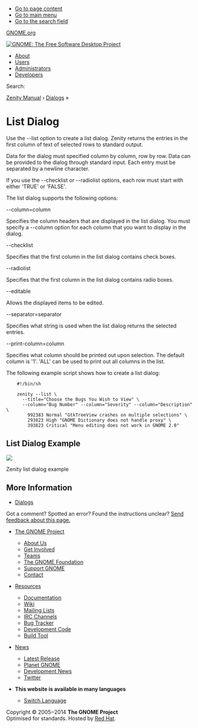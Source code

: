   * [Go to page content](list.html.en#container)
  * [Go to main menu](list.html.en#top_bar)
  * [Go to the search field](list.html.en#s)



[GNOME.org](https://www.gnome.org/)

[![GNOME: The Free Software Desktop Project](../../../skin/gnome-logo.png)](https://help.gnome.org/ "Go to home page")

  * [About](https://help.gnome.org/about/)
  * [Users](../../index.md)
  * [Administrators](https://help.gnome.org/admin/)
  * [Developers](https://developer.gnome.org/)



Search: 

[Zenity Manual](https://help.gnome.org/users/zenity/stable/index.html.en "index") › [Dialogs](https://help.gnome.org/users/zenity/stable/index.html.en#dialogs "Dialogs") » 

# List Dialog

Use the \--list option to create a list dialog. Zenity returns the entries in the first column of text of selected rows to standard output. 

Data for the dialog must specified column by column, row by row. Data can be provided to the dialog through standard input. Each entry must be separated by a newline character. 

If you use the \--checklist or \--radiolist options, each row must start with either 'TRUE' or 'FALSE'. 

The list dialog supports the following options: 

\--column=column
    

Specifies the column headers that are displayed in the list dialog. You must specify a \--column option for each column that you want to display in the dialog. 

\--checklist
    

Specifies that the first column in the list dialog contains check boxes. 

\--radiolist
    

Specifies that the first column in the list dialog contains radio boxes. 

\--editable
    

Allows the displayed items to be edited. 

\--separator=separator
    

Specifies what string is used when the list dialog returns the selected entries. 

\--print-column=column
    

Specifies what column should be printed out upon selection. The default column is '1'. 'ALL' can be used to print out all columns in the list. 

The following example script shows how to create a list dialog: 
``` 
    #!/bin/sh
    
    zenity --list \
      --title="Choose the Bugs You Wish to View" \
      --column="Bug Number" --column="Severity" --column="Description" \
        992383 Normal "GtkTreeView crashes on multiple selections" \
        293823 High "GNOME Dictionary does not handle proxy" \
        393823 Critical "Menu editing does not work in GNOME 2.0"
```

[](list.html.en#)

## List Dialog Example

![](figures/zenity-list-screenshot.png)

Zenity list dialog example

## More Information

  * [Dialogs](https://help.gnome.org/users/zenity/stable/index.html.en#dialogs "Dialogs")



Got a comment? Spotted an error? Found the instructions unclear? [Send feedback about this page.](mailto:docs-feedback@gnome.org?subject=Feedback%20on%20users/zenity/3.32/list.page)

  * [The GNOME Project](https://www.gnome.org/)
    * [About Us](https://www.gnome.org/about/)
    * [Get Involved](https://www.gnome.org/get-involved/)
    * [Teams](https://www.gnome.org/teams/)
    * [The GNOME Foundation](https://foundation.gnome.org)
    * [Support GNOME](https://www.gnome.org/support-gnome/)
    * [Contact](https://www.gnome.org/contact/)



  * [Resources](list.html.en#)
    * [Documentation](https://help.gnome.org)
    * [Wiki](https://wiki.gnome.org)
    * [Mailing Lists](https://mail.gnome.org/mailman/listinfo)
    * [IRC Channels](https://wiki.gnome.org/GnomeIrcChannels)
    * [Bug Tracker](https://gitlab.gnome.org/)
    * [Development Code](https://gitlab.gnome.org/)
    * [Build Tool](https://wiki.gnome.org/Jhbuild)



  * [News](http://www.gnome.org/news/)
    * [Latest Release](https://www.gnome.org/start/stable)
    * [Planet GNOME](https://planet.gnome.org)
    * [Development News](https://news.gnome.org)
    * [Twitter](https://twitter.com/gnome)



  * **This website is available in many languages**
    * [Switch Language](https://help.gnome.org/languages "Switching Language")



Copyright © 2005‒2014 **The GNOME Project**  
Optimised for standards. Hosted by [Red Hat](http://redhat.com).
